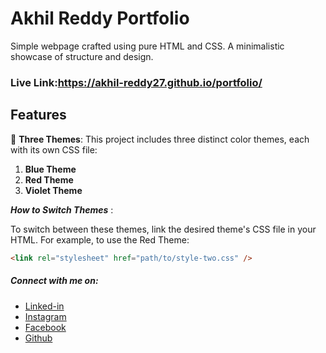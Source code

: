 # Akhil Reddy Portfolio

Simple webpage crafted using pure HTML and CSS. A minimalistic showcase of structure and design.

### Live Link:https://akhil-reddy27.github.io/portfolio/

## Features

🎨 **Three Themes**: This project includes three distinct color themes, each with its own CSS file:

1. **Blue Theme**
2. **Red Theme**
3. **Violet Theme**

**_How to Switch Themes_** :

To switch between these themes, link the desired theme's CSS file in your HTML. For example, to use the Red Theme:

```html
<link rel="stylesheet" href="path/to/style-two.css" />
```
##### Connect with me on:

- [Linked-in](https://www.linkedin.com/in/akhil-reddy-100923257/)
- [Instagram](https://www.instagram.com/akhil_reddy2_7/)
- [Facebook](https://www.facebook.com/profile.php?id=100006352321845)
- [Github](https://github.com/dashboard)
